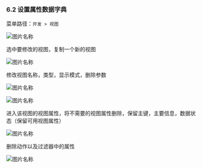 ### 6.2 设置属性数据字典

菜单路径：` 开发 > 视图 `

![图片名称](https://attachments.tower.im/tower/5a7235f0c84c416abeed60a2691aae21?version=auto&filename=Clipboard%20Image.png)

选中要修改的视图，复制一个新的视图

![图片名称](https://attachments.tower.im/tower/a59cd815ff424406bd8ce5ddefc6aae3?version=auto&filename=Clipboard%20Image.png)

修改视图名称，类型，显示模式，删除参数

![图片名称](https://attachments.tower.im/tower/b07bce950c0f4f5db76f7895bad91a9e?version=auto&filename=Clipboard%20Image.png)

![图片名称](https://attachments.tower.im/tower/ece57713c4d149c9a65f2afd03b9fb41?version=auto&filename=Clipboard%20Image.png)

进入该视图的视图属性，将不需要的视图属性删除，保留主键，主要信息，数据状态（保留可用视图属性）

![图片名称](https://attachments.tower.im/tower/9c5b3cc240074851b1973a984f151d94?version=auto&filename=Clipboard%20Image.png)

删除动作以及过滤器中的属性

![图片名称](https://attachments.tower.im/tower/c9d2f7bbe1a74379bf2d2d1b3ad66b05?version=auto&filename=Clipboard%20Image.png)